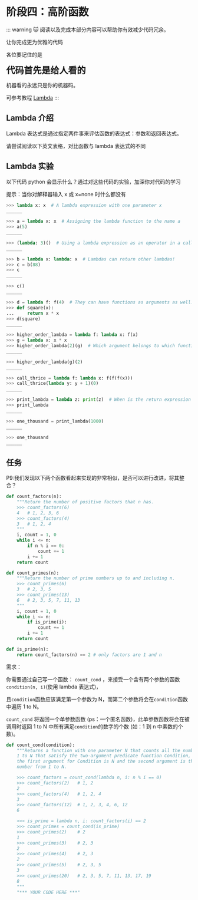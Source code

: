 # 阶段四：高阶函数

::: warning 🐱 阅读以及完成本部分内容可以帮助你有效减少代码冗余。

让你完成更为优雅的代码

各位要记住的是

<font size=5><strong>代码首先是给人看的</strong></font>

机器看的永远只是你的机器码。

可参考教程 [Lambda](https://zhuanlan.zhihu.com/p/80960485)
:::

## Lambda 介绍

Lambda 表达式是通过指定两件事来评估函数的表达式：参数和返回表达式。

请尝试阅读以下英文表格，对比函数与 lambda 表达式的不同

## Lambda 实验

以下代码 python 会显示什么？通过对这些代码的实验，加深你对代码的学习

提示：当你对解释器输入 x 或 x=none 时什么都没有

```python
>>> lambda x: x  # A lambda expression with one parameter x
______

>>> a = lambda x: x  # Assigning the lambda function to the name a
>>> a(5)
______

>>> (lambda: 3)()  # Using a lambda expression as an operator in a call exp.
______

>>> b = lambda x: lambda: x  # Lambdas can return other lambdas!
>>> c = b(88)
>>> c
______

>>> c()
______

>>> d = lambda f: f(4)  # They can have functions as arguments as well.
>>> def square(x):
...     return x * x
>>> d(square)
______
```

```python
>>> higher_order_lambda = lambda f: lambda x: f(x)
>>> g = lambda x: x * x
>>> higher_order_lambda(2)(g)  # Which argument belongs to which function call?
______

>>> higher_order_lambda(g)(2)
______

>>> call_thrice = lambda f: lambda x: f(f(f(x)))
>>> call_thrice(lambda y: y + 1)(0)
______

>>> print_lambda = lambda z: print(z)  # When is the return expression of a lambda expression executed?
>>> print_lambda
______

>>> one_thousand = print_lambda(1000)
______

>>> one_thousand
______
```

## 任务

P9:我们发现以下两个函数看起来实现的非常相似，是否可以进行改进，将其整合？

```python
def count_factors(n):
    """Return the number of positive factors that n has.
    >>> count_factors(6)
    4   # 1, 2, 3, 6
    >>> count_factors(4)
    3   # 1, 2, 4
    """
    i, count = 1, 0
    while i <= n:
        if n % i == 0:
            count += 1
        i += 1
    return count

def count_primes(n):
    """Return the number of prime numbers up to and including n.
    >>> count_primes(6)
    3   # 2, 3, 5
    >>> count_primes(13)
    6   # 2, 3, 5, 7, 11, 13
    """
    i, count = 1, 0
    while i <= n:
        if is_prime(i):
            count += 1
        i += 1
    return count

def is_prime(n):
    return count_factors(n) == 2 # only factors are 1 and n
```

需求：

你需要通过自己写一个函数： `count_cond` ，来接受一个含有两个参数的函数 `condition(n, i)`(使用 lambda 表达式)，

且`condition`函数应该满足第一个参数为 N，而第二个参数将会在`condition`函数中遍历 1 to N。  

`count_cond` 将返回一个单参数函数 (ps：一个匿名函数)，此单参数函数将会在被调用时返回 1 to N 中所有满足`condition`的数字的个数 (如：1 到 n 中素数的个数)。

```python
def count_cond(condition):
    """Returns a function with one parameter N that counts all the numbers from
    1 to N that satisfy the two-argument predicate function Condition, where
    the first argument for Condition is N and the second argument is the
    number from 1 to N.

    >>> count_factors = count_cond(lambda n, i: n % i == 0)
    >>> count_factors(2)   # 1, 2
    2
    >>> count_factors(4)   # 1, 2, 4
    3
    >>> count_factors(12)  # 1, 2, 3, 4, 6, 12
    6

    >>> is_prime = lambda n, i: count_factors(i) == 2
    >>> count_primes = count_cond(is_prime)
    >>> count_primes(2)    # 2
    1
    >>> count_primes(3)    # 2, 3
    2
    >>> count_primes(4)    # 2, 3
    2
    >>> count_primes(5)    # 2, 3, 5
    3
    >>> count_primes(20)   # 2, 3, 5, 7, 11, 13, 17, 19
    8
    """
    "*** YOUR CODE HERE ***"
```
